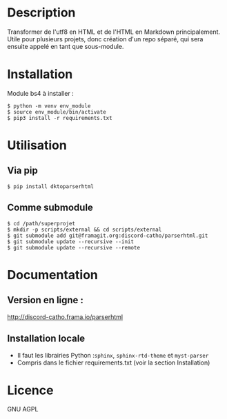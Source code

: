 # Description
Transformer de l'utf8 en HTML et de l'HTML en Markdown principalement.
Utile pour plusieurs projets, donc création d'un repo séparé, qui sera ensuite appelé en tant que sous-module.

# Installation
Module bs4 à installer :
```
$ python -m venv env_module
$ source env_module/bin/activate
$ pip3 install -r requirements.txt
```

# Utilisation
## Via pip
```
$ pip install dktoparserhtml
```

## Comme submodule
```
$ cd /path/superprojet
$ mkdir -p scripts/external && cd scripts/external
$ git submodule add git@framagit.org:discord-catho/parserhtml.git
$ git submodule update --recursive --init
$ git submodule update --recursive --remote

```

# Documentation
## Version en ligne :
http://discord-catho.frama.io/parserhtml

## Installation locale
* Il faut les librairies Python :`sphinx`, `sphinx-rtd-theme` et `myst-parser`
* Compris dans le fichier requirements.txt (voir la section Installation)



# Licence
GNU AGPL
